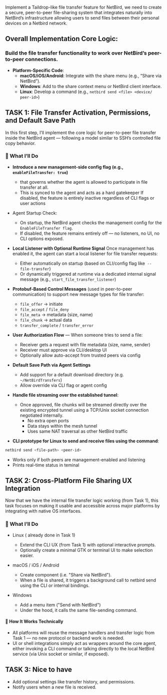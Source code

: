 Implement a Taildrop-like file transfer feature for NetBird, we need to create a secure, peer-to-peer file-sharing system that integrates naturally into NetBird’s infrastructure allowing users to send files between their personal devices on a Netbird network.

## Overall Implementation Core Logic: 
### Build the file transfer functionality to work over NetBird’s peer-to-peer connections.
-  **Platform-Specific Code**:
    - **macOS/iOS/Android**: Integrate with the share menu (e.g., “Share via NetBird”).
    - **Windows**: Add to the share context menu or NetBird client interface.
    - **Linux**: Develop a command (e.g., `netbird send <file> <device/ peer-id>`)

## TASK 1: File Transfer Activation, Permissions, and Default Save Path
In this first step, I’ll implement the core logic for peer-to-peer file transfer inside the NetBird agent — following a model similar to SSH’s controlled file copy behavior.

### 🧩 What I’ll Do
- **Introduce a new management-side config flag (e.g., `enableFileTransfer: true`)**
   - that governs whether the agent is allowed to participate in file transfer at all.
   - This is synced to the agent and acts as a hard gatekeeper
If disabled, the feature is entirely inactive regardless of CLI flags or user actions

 - Agent Startup Check:
   - On startup, the NetBird agent checks the management config for the `EnableFileTransfer flag`.
   - If disabled, the feature remains entirely off — no listeners, no UI, no CLI options exposed.

- **Local Listener with Optional Runtime Signal**
  Once management has enabled it, the agent can start a local listener for file transfer requests:
   - Either automatically on startup (based on CLI/config flag like` --file-transfer`)
   - Or dynamically triggered at runtime via a dedicated internal signal message (e.g., `start_file_transfer_listener`)


- **Protobuf-Based Control Messages** (used in peer-to-peer communication) to support new message types for file transfer:
  - `file_offer` → initiate
  - `file_accept` / `file_deny`
  - `file_meta` → metadata (size, name)
  - `file_chunk` → actual data
  - `transfer_complete` / `transfer_error`

- **User Authorization Flow** — When someone tries to send a file:
   - Receiver gets a request with file metadata (size, name, sender)
   - Receiver must approve via CLI/desktop UI
   - Optionally allow auto-accept from trusted peers via config

- **Default Save Path via Agent Settings**
  - Add support for a default download directory (e.g. `~/NetBirdTransfers`)
  - Allow override via CLI flag or agent config

- **Handle file streaming over the established tunnel**:
    - Once approved, file chunks will be streamed directly over the existing encrypted tunnel using a TCP/Unix socket connection negotiated internally.
      - No extra open ports
      - Data stays within the mesh tunnel
      - Uses same NAT traversal as other NetBird traffic

- **CLI prototype for Linux to send and receive files using the command**:
```bash
netbird send <file-path> <peer-id>
```
   - Works only if both peers are management-enabled and listening
   - Prints real-time status in teminal 

## TASK 2: Cross-Platform File Sharing UX Integration
Now that we have the internal file transfer logic working (from Task 1), this task focuses on making it usable and accessible across major platforms by integrating with native OS interfaces.

### 🧩 What I’ll Do
- Linux ( already done in Task 1)
   - Extend the CLI UX (from Task 1) with optional interactive prompts.
   - Optionally create a minimal GTK or terminal UI to make selection easier.

- macOS / iOS / Android
  - Create component (i.e. "Share via NetBird").
  - When a file is shared, it triggers a background call to netbird send <file> <target-device> using the CLI or internal bindings.

- Windows
   - Add a  menu item ("Send with NetBird")
   - Under the hood, it calls the same file-sending command.


#### 🔁 How It Works Technically
- All platforms will reuse the message handlers and transfer logic from Task 1 — no new protocol or backend work is needed.
- UI or shell integrations simply act as wrappers around the core agent, either invoking a CLI command or talking directly to the local NetBird service (via Unix socket or similar, if exposed).

## TASK 3: Nice to have
- Add optional settings like transfer history, and permissions.
- Notify users when a new file is received.

